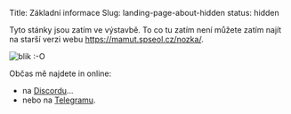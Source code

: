 Title: Základní informace
Slug: landing-page-about-hidden
status: hidden


Tyto stánky jsou zatím ve výstavbě. To co tu zatím není můžete zatím najít na starší
verzi webu <https://mamut.spseol.cz/nozka/>.

![blik :-O]({static}/images/blackboard.jpg)

Občas mě najdete in online:

  * na [Discordu](https://discord.gg/z3ftMBDgMq)...
  * nebo na [Telegramu](https://t.me/joinchat/Ut4LHWMsb3qSnVEM).
